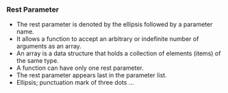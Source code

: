 ### Rest Parameter
- The rest parameter is denoted by the ellipsis followed by a parameter name. 
- It allows a function to accept an arbitrary or indefinite number of arguments as an array.
- An array is a data structure that holds a collection of elements (items) of the same type.
- A function can have only one rest parameter.
- The rest parameter appears last in the parameter list.
- Ellipsis; punctuation mark of three dots ...